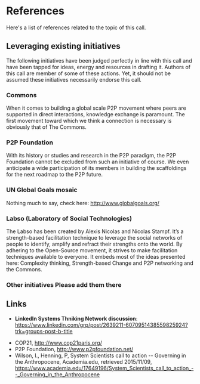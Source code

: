 # References

Here's a list of references related to the topic of this call.

## Leveraging existing initiatives 
The following initiatives have been judged perfectly in line with this call and have been tapped for ideas, energy and resources in drafting it. Authors of this call are member of some of these actions. Yet, it should not be assumed these initiatives necessarily endorse this call.

### Commons 
When it comes to building a global scale P2P movement where peers are supported in direct interactions, knowledge exchange is paramount. The first movement toward which we think a connection is necessary is obviously that of The Commons.

### P2P Foundation 
With its history or studies and research in the P2P paradigm, the P2P Foundation cannot be excluded from such an initiative of course. We even anticipate a wide participation of its members in building the scaffoldings for the next roadmap to the P2P future.



### UN Global Goals mosaic
Nothing much to say, check here: http://www.globalgoals.org/


### Labso (Laboratory of Social Technologies) 
The Labso has been created by Alexis Nicolas and Nicolas Stampf. It’s a strength-based facilitation technique to leverage the social networks of people to identify, amplify and refract their strengths onto the world. By adhering to the Open-Source movement, it strives to make facilitation techniques available to everyone. It embeds most of the ideas presented here: Complexity thinking, Strength-based Change and P2P networking and the Commons.


### Other initiatives Please add them there


## Links

* **LinkedIn Systems Thniking Network discussion**: https://www.linkedin.com/grp/post/2639211-6070951438559825924?trk=groups-post-b-title 

- COP21, http://www.cop21paris.org/
- P2P Foundation, http://www.p2pfoundation.net/
- Wilson, I., Henning, P, System Scientists call to action -- Governing in the Anthropocene, Academia.edu, retrieved 2015/11/09, https://www.academia.edu/17649196/System_Scientists_call_to_action_--_Governing_in_the_Anthropocene

